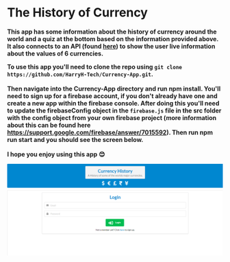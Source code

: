 <h1>The History of Currency</h1>

**This app has some information about the history of currency around the world and a quiz at the bottom based on the information provided above. It also connects to an API (found <a target="blank" href="https://exchangeratesapi.io/">here</a>) to show the user live information about the values of 6 currencies.**

**To use this app you'll need to clone the repo using `git clone https://github.com/HarryH-Tech/Currency-App.git`.<br /><br /> Then navigate into the Currency-App directory and run npm install. You'll need to sign up for a firebase account, if you don't already have one and create a new app within the firebase console. After doing this you'll need to update the firebaseConfig object in the `firebase.js` file in the src folder with the config object from your own firebase project (more information about this can be found here https://support.google.com/firebase/answer/7015592). Then run npm run start and you should see the screen below.<br /><br /> I hope you enjoy using this app 😊**

![App Screenshot](/AppScreenshot.png)
